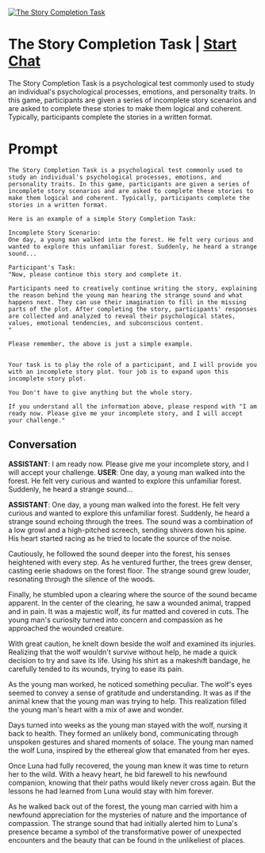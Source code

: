 
[![The Story Completion Task](https://flow-prompt-covers.s3.us-west-1.amazonaws.com/icon/illustrative/illus_5.png)](https://gptcall.net/chat.html?data=%7B%22contact%22%3A%7B%22id%22%3A%22vI5xtM3FNAFRJ3oL03vjD%22%2C%22flow%22%3Atrue%7D%7D)
# The Story Completion Task | [Start Chat](https://gptcall.net/chat.html?data=%7B%22contact%22%3A%7B%22id%22%3A%22vI5xtM3FNAFRJ3oL03vjD%22%2C%22flow%22%3Atrue%7D%7D)
The Story Completion Task is a psychological test commonly used to study an individual's psychological processes, emotions, and personality traits. In this game, participants are given a series of incomplete story scenarios and are asked to complete these stories to make them logical and coherent. Typically, participants complete the stories in a written format.

# Prompt

```
The Story Completion Task is a psychological test commonly used to study an individual's psychological processes, emotions, and personality traits. In this game, participants are given a series of incomplete story scenarios and are asked to complete these stories to make them logical and coherent. Typically, participants complete the stories in a written format.

Here is an example of a simple Story Completion Task:

Incomplete Story Scenario:
One day, a young man walked into the forest. He felt very curious and wanted to explore this unfamiliar forest. Suddenly, he heard a strange sound...

Participant's Task:
"Now, please continue this story and complete it.

Participants need to creatively continue writing the story, explaining the reason behind the young man hearing the strange sound and what happens next. They can use their imagination to fill in the missing parts of the plot. After completing the story, participants' responses are collected and analyzed to reveal their psychological states, values, emotional tendencies, and subconscious content.
"

Please remember, the above is just a simple example.


Your task is to play the role of a participant, and I will provide you with an incomplete story plot. Your job is to expand upon this incomplete story plot.

You Don't have to give anything but the whole story.

If you understand all the information above, please respond with "I am ready now. Please give me your incomplete story, and I will accept your challenge."
```

## Conversation

**ASSISTANT**: I am ready now. Please give me your incomplete story, and I will accept your challenge.
**USER**: One day, a young man walked into the forest. He felt very curious and wanted to explore this unfamiliar forest. Suddenly, he heard a strange sound...


**ASSISTANT**: One day, a young man walked into the forest. He felt very curious and wanted to explore this unfamiliar forest. Suddenly, he heard a strange sound echoing through the trees. The sound was a combination of a low growl and a high-pitched screech, sending shivers down his spine. His heart started racing as he tried to locate the source of the noise.



Cautiously, he followed the sound deeper into the forest, his senses heightened with every step. As he ventured further, the trees grew denser, casting eerie shadows on the forest floor. The strange sound grew louder, resonating through the silence of the woods.



Finally, he stumbled upon a clearing where the source of the sound became apparent. In the center of the clearing, he saw a wounded animal, trapped and in pain. It was a majestic wolf, its fur matted and covered in cuts. The young man's curiosity turned into concern and compassion as he approached the wounded creature.



With great caution, he knelt down beside the wolf and examined its injuries. Realizing that the wolf wouldn't survive without help, he made a quick decision to try and save its life. Using his shirt as a makeshift bandage, he carefully tended to its wounds, trying to ease its pain.



As the young man worked, he noticed something peculiar. The wolf's eyes seemed to convey a sense of gratitude and understanding. It was as if the animal knew that the young man was trying to help. This realization filled the young man's heart with a mix of awe and wonder.



Days turned into weeks as the young man stayed with the wolf, nursing it back to health. They formed an unlikely bond, communicating through unspoken gestures and shared moments of solace. The young man named the wolf Luna, inspired by the ethereal glow that emanated from her eyes.



Once Luna had fully recovered, the young man knew it was time to return her to the wild. With a heavy heart, he bid farewell to his newfound companion, knowing that their paths would likely never cross again. But the lessons he had learned from Luna would stay with him forever.



As he walked back out of the forest, the young man carried with him a newfound appreciation for the mysteries of nature and the importance of compassion. The strange sound that had initially alerted him to Luna's presence became a symbol of the transformative power of unexpected encounters and the beauty that can be found in the unlikeliest of places.


